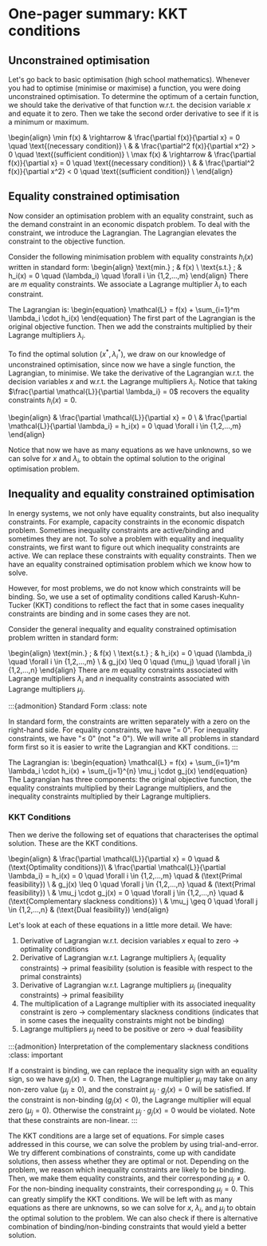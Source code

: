 # One-pager summary: KKT conditions

## Unconstrained optimisation
Let's go back to basic optimisation (high school mathematics). Whenever you had to optimise (minimise or maximise) a function, you were doing unconstrained optimisation. To determine the optimum of a certain function, we should take the derivative of that function w.r.t. the decision variable $x$ and equate it to zero. Then we take the second order derivative to see if it is a minimum or maximum.

\begin{align}
    \min f(x) & \rightarrow & \frac{\partial f(x)}{\partial x} =  0 \quad \text{(necessary condition)} \\
    & & \frac{\partial^2 f(x)}{\partial x^2} > 0 \quad \text{(sufficient condition)} \\
    \max f(x) & \rightarrow & \frac{\partial f(x)}{\partial x} =  0 \quad \text{(necessary condition)} \\
    & & \frac{\partial^2 f(x)}{\partial x^2} < 0 \quad \text{(sufficient condition)} \\
\end{align}

## Equality constrained optimisation
Now consider an optimisation problem with an equality constraint, such as the demand constraint in an economic dispatch problem. To deal with the constraint, we introduce the Lagrangian. The Lagrangian elevates the constraint to the objective function.

Consider the following minimisation problem with equality constraints $h_i(x)$ written in standard form:
\begin{align}
    \text{min.} \; & f(x) \\
    \text{s.t.} \; & h_i(x) = 0 \quad (\lambda_i) \quad \forall i \in \{1,2,...,m\}
\end{align}
There are $m$ equality constraints. We associate a Lagrange multiplier $\lambda_i$ to each constraint.

The Lagrangian is:
\begin{equation}
    \mathcal{L} = f(x) + \sum_{i=1}^m \lambda_i \cdot h_i(x)
\end{equation}
The first part of the Lagrangian is the original objective function. Then we add the constraints multiplied by their Lagrange multipliers $\lambda_i$.

To find the optimal solution ($x^*, \lambda_i^*$), we draw on our knowledge of unconstrained optimisation, since now we have a single function, the Lagrangian, to minimise. We take the derivative of the Lagrangian w.r.t. the decision variables $x$ and w.r.t. the Lagrange multipliers $\lambda_i$. Notice that taking $\frac{\partial \mathcal{L}}{\partial \lambda_i} = 0$ recovers the equality constraints $h_i(x) = 0$.

\begin{align}
    & \frac{\partial \mathcal{L}}{\partial x} = 0 \\
    & \frac{\partial \mathcal{L}}{\partial \lambda_i} = h_i(x) = 0 \quad \forall i \in  \{1,2,...,m\}
\end{align}

Notice that now we have as many equations as we have unknowns, so we can solve for $x$ and $\lambda_i$, to obtain the optimal solution to the original optimisation problem.

## Inequality and equality constrained optimisation
In energy systems, we not only have equality constraints, but also inequality constraints. For example, capacity constraints in the economic dispatch problem. Sometimes inequality constraints are active/binding and sometimes they are not. To solve a problem with equality and inequality constraints, we first want to figure out which inequality constraints are active. We can replace these constraints with equality constraints. Then we have an equality constrained optimisation problem which we know how to solve.

However, for most problems, we do not know which constraints will be binding. So, we use a set of optimality conditions called Karush-Kuhn-Tucker (KKT) conditions to reflect the fact that in some cases inequality constraints are binding and in some cases they are not.

Consider the general inequality and equality constrained optimisation problem written in standard form:

\begin{align}
    \text{min.} \; & f(x) \\
    \text{s.t.} \; & h_i(x) = 0 \quad (\lambda_i) \quad \forall i \in \{1,2,...,m\}  \\
    & g_j(x) \leq 0 \quad (\mu_j) \quad \forall j \in \{1,2,...,n\}
\end{align}
There are $m$ equality constraints associated with Lagrange multipliers $\lambda_i$ and $n$ inequality constraints associated with Lagrange multipliers $\mu_j$.

:::{admonition} Standard Form
:class: note

In standard form, the constraints are written separately with a zero on the right-hand side. For equality constraints, we have "= 0". For inequality constraints, we have "$\leq$ 0" (not "$\geq$ 0"). We will write all problems in standard form first so it is easier to write the Lagrangian and KKT conditions.
:::

The Lagrangian is:
\begin{equation}
    \mathcal{L} = f(x) + \sum_{i=1}^m \lambda_i \cdot h_i(x) + \sum_{j=1}^{n} \mu_j \cdot g_j(x)
\end{equation}
The Lagrangian has three components: the original objective function, the equality constraints multiplied by their Lagrange multipliers, and the inequality constraints multiplied by their Lagrange multipliers.

### KKT Conditions
Then we derive the following set of equations that characterises the optimal solution. These are the KKT conditions.

\begin{align}
    & \frac{\partial \mathcal{L}}{\partial x} = 0   \quad & (\text{Optimality conditions})\\
    & \frac{\partial \mathcal{L}}{\partial \lambda_i} = h_i(x) = 0 \quad \forall i \in  \{1,2,...,m\}  \quad &  (\text{Primal feasibility}) \\
    & g_j(x) \leq 0 \quad \forall j \in  \{1,2,...,n\}  \quad & (\text{Primal feasibility}) \\
    & \mu_j \cdot g_j(x) =  0 \quad \forall j \in  \{1,2,...,n\}  \quad & (\text{Complementary slackness conditions}) \\
    & \mu_j \geq 0 \quad \forall j \in  \{1,2,...,n\} & (\text{Dual feasibility})
\end{align}

Let's look at each of these equations in a little more detail. We have:
1. Derivative of Lagrangian w.r.t. decision variables $x$ equal to zero $\rightarrow$ optimality conditions
2. Derivative of Lagrangian w.r.t. Lagrange multipliers $\lambda_i$ (equality constraints) $\rightarrow$ primal feasibility (solution is feasible with respect to the primal constraints)
3. Derivative of Lagrangian w.r.t. Lagrange multipliers $\mu_j$ (inequality constraints) $\rightarrow$ primal feasibility
4. The multiplication of a Lagrange multiplier with its associated inequality constraint is zero $\rightarrow$ complementary slackness conditions (indicates that in some cases the inequality constraints might not be binding)
5. Lagrange multipliers $\mu_j$ need to be positive or zero $\rightarrow$ dual feasibility

:::{admonition} Interpretation of the complementary slackness conditions
:class: important

If a constraint is binding, we can replace the inequality sign with an equality sign, so we have $g_j(x) = 0$. Then, the Lagrange multiplier $\mu_j$ may take on any non-zero value ($\mu_j \geq 0$), and the constraint $\mu_j \cdot g_j(x) = 0$ will be satisfied. If the constraint is non-binding ($g_j(x) < 0$), the Lagrange multiplier will equal zero ($\mu_j = 0$). Otherwise the constraint $\mu_j \cdot g_j(x) = 0$ would be violated. Note that these constraints are non-linear.
:::

The KKT conditions are a large set of equations. For simple cases addressed in this course, we can solve the problem by using trial-and-error. We try different combinations of constraints, come up with candidate solutions, then assess whether they are optimal or not. Depending on the problem, we reason which inequality constraints are likely to be binding. Then, we make them equality constraints, and their corresponding $\mu_j \neq 0$. For the non-binding inequality constraints, their corresponding $\mu_j = 0$. This can greatly simplify the KKT conditions. We will be left with as many equations as there are unknowns, so we can solve for $x$, $\lambda_i$, and $\mu_j$ to obtain the optimal solution to the problem. We can also check if there is alternative combination of binding/non-binding constraints that would yield a better solution.
